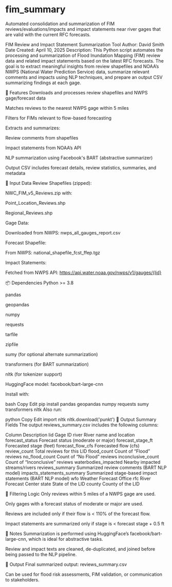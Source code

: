 # fim_summary
Automated consolidation and summarization of FIM reviews/evaluations/impacts and impact statements near river gages that are valid with the current RFC forecasts.


FIM Review and Impact Statement Summarization Tool
Author: David Smith
Date Created: April 10, 2025
Description:
This Python script automates the processing and summarization of Flood Inundation Mapping (FIM) review data and related impact statements based on the latest RFC forecasts. The goal is to extract meaningful insights from review shapefiles and NOAA’s NWPS (National Water Prediction Service) data, summarize relevant comments and impacts using NLP techniques, and prepare an output CSV summarizing findings at each gage.

🔧 Features
Downloads and processes review shapefiles and NWPS gage/forecast data

Matches reviews to the nearest NWPS gage within 5 miles

Filters for FIMs relevant to flow-based forecasting

Extracts and summarizes:

Review comments from shapefiles

Impact statements from NOAA’s API

NLP summarization using Facebook's BART (abstractive summarizer)

Output CSV includes forecast details, review statistics, summaries, and metadata

📁 Input Data
Review Shapefiles (zipped):

NWC_FIM_v5_Reviews.zip with:

Point_Location_Reviews.shp

Regional_Reviews.shp

Gage Data:

Downloaded from NWPS: nwps_all_gauges_report.csv

Forecast Shapefile:

From NWPS: national_shapefile_fcst_ffep.tgz

Impact Statements:

Fetched from NWPS API: https://api.water.noaa.gov/nwps/v1/gauges/{lid}

📦 Dependencies
Python >= 3.8

pandas

geopandas

numpy

requests

tarfile

zipfile

sumy (for optional alternate summarization)

transformers (for BART summarization)

nltk (for tokenizer support)

HuggingFace model: facebook/bart-large-cnn

Install with:

bash
Copy
Edit
pip install pandas geopandas numpy requests sumy transformers nltk
Also run:

python
Copy
Edit
import nltk
nltk.download('punkt')
🧠 Output Summary Fields
The output reviews_summary.csv includes the following columns:

Column	Description
lid	Gage ID
river	River name and location
forecast_status	Forecast status (moderate or major)
forecast_stage_ft	Forecasted stage (feet)
forecast_flow_cfs	Forecasted flow (cfs)
review_count	Total reviews for this LID
flood_count	Count of “Flood” reviews
no_flood_count	Count of “No Flood” reviews
inconclusive_count	Count of “Inconclusive” reviews
waterbodies_impacted	Nearby impacted streams/rivers
reviews_summary	Summarized review comments (BART NLP model)
impacts_statements_summary	Summarized stage-based impact statements (BART NLP model)
wfo	Weather Forecast Office
rfc	River Forecast Center
state	State of the LID
county	County of the LID

🧪 Filtering Logic
Only reviews within 5 miles of a NWPS gage are used.

Only gages with a forecast status of moderate or major are used.

Reviews are included only if their flow is < 110% of the forecast flow.

Impact statements are summarized only if stage is < forecast stage + 0.5 ft

📝 Notes
Summarization is performed using HuggingFace’s facebook/bart-large-cnn, which is ideal for abstractive tasks.

Review and impact texts are cleaned, de-duplicated, and joined before being passed to the NLP pipeline.

💾 Output
Final summarized output: reviews_summary.csv

Can be used for flood risk assessments, FIM validation, or communication to stakeholders.
